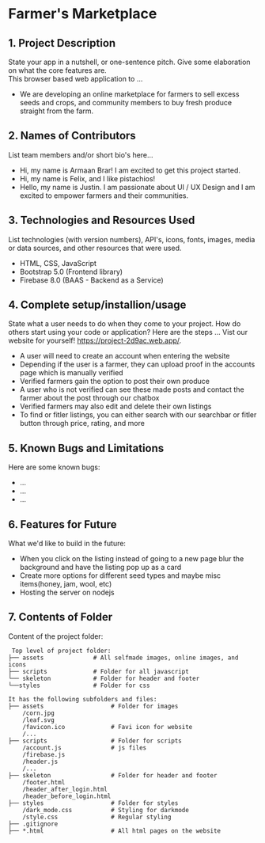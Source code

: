 # Farmer's Marketplace

## 1. Project Description
State your app in a nutshell, or one-sentence pitch. Give some elaboration on what the core features are.  
This browser based web application to ... 
* We are developing an online marketplace for farmers to sell excess seeds and crops, and community members to buy fresh produce straight from the farm.

## 2. Names of Contributors
List team members and/or short bio's here... 

* Hi, my name is Armaan Brar! I am excited to get this project started.
* Hi, my name is Felix, and I like pistachios!
* Hello, my name is Justin. I am passionate about UI / UX Design and I am excited to empower farmers and their communities.
	
## 3. Technologies and Resources Used
List technologies (with version numbers), API's, icons, fonts, images, media or data sources, and other resources that were used.
* HTML, CSS, JavaScript
* Bootstrap 5.0 (Frontend library)
* Firebase 8.0 (BAAS - Backend as a Service)

## 4. Complete setup/installion/usage
State what a user needs to do when they come to your project.  How do others start using your code or application?
Here are the steps ...
Vist our website for yourself! https://project-2d9ac.web.app/.
* A user will need to create an account when entering the website
* Depending if the user is a farmer, they can upload proof in the accounts page which is manually verified
* Verified farmers gain the option to post their own produce
* A user who is not verified can see these made posts and contact the farmer about the post through our chatbox
* Verified farmers may also edit and delete their own listings
* To find or fitler listings, you can either search with our searchbar or fitler button through price, rating, and more

## 5. Known Bugs and Limitations
Here are some known bugs:
* ...
* ...
* ...

## 6. Features for Future
What we'd like to build in the future:
* When you click on the listing instead of going to a new page blur the background and have the listing pop up as a card
* Create more options for different seed types and maybe misc items(honey, jam, wool, etc)
* Hosting the server on nodejs
	
## 7. Contents of Folder
Content of the project folder:

```
 Top level of project folder: 
├── assets              # All selfmade images, online images, and icons
├── scripts             # Folder for all javascript
└── skeleton            # Folder for header and footer
└──styles               # Folder for css

It has the following subfolders and files:                 
├── assets                   # Folder for images
    /corn.jpg                
    /leaf.svg
    /favicon.ico             # Favi icon for website
    /...
├── scripts                  # Folder for scripts
    /account.js              # js files
    /firebase.js
    /header.js
    /...
├── skeleton                 # Folder for header and footer
    /footer.html
    /header_after_login.html
    /header_before_login.html
├── styles                   # Folder for styles
    /dark_mode.css           # Styling for darkmode
    /style.css               # Regular styling
├── .gitignore
├── *.html                   # All html pages on the website



```


